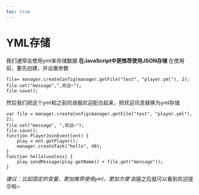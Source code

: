 ```yaml
---
toc: true
---
```

# YML存储
我们通常会使用yml来存储数据
**在JavaScript中更推荐使用JSON存储**
在使用前，要先创建，并设置参数
~~~
file= manager.createConfig(manager.getFile("test", "player.yml"), 2);
file.set("message",",欢迎~");
file.save();
~~~
然后我们把这个yml和之前的进服欢迎配合起来，把欢迎讯息替换为yml存储
~~~
var file = manager.createConfig(manager.getFile("test", "player.yml"), 2);
file.set("message", ",欢迎~");
file.save();
function PlayerJoinEvent(ent) {
    play = ent.getPlayer();
    manager.createTask("hello", 40);
}
function hello(useless) {
    play.sendMessage(play.getName() + file.get("message"));
}
~~~
*建议：比起固定的变量，更加推荐使用yml，更加方便*
进服之后就可以看到欢迎提示啦~